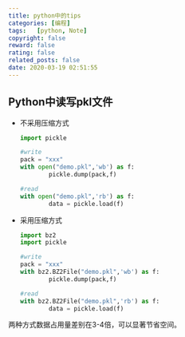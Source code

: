 ```yaml
---
title: python中的tips
categories: [编程]
tags:   [python, Note]
copyright: false
reward: false
rating: false
related_posts: false
date: 2020-03-19 02:51:55
---
```


## Python中读写pkl文件
- 不采用压缩方式

    ```python
    import pickle

    #write
    pack = "xxx"
    with open("demo.pkl",'wb') as f:
            pickle.dump(pack,f)

    #read
    with open("demo.pkl",'rb') as f:
            data = pickle.load(f)
    ```

- 采用压缩方式

    ```python
    import bz2
    import pickle

    #write
    pack = "xxx"
    with bz2.BZ2File("demo.pkl",'wb') as f:
            pickle.dump(pack,f)

    #read
    with bz2.BZ2File("demo.pkl",'rb') as f:
            data = pickle.load(f)
    ```
两种方式数据占用量差别在3-4倍，可以显著节省空间。